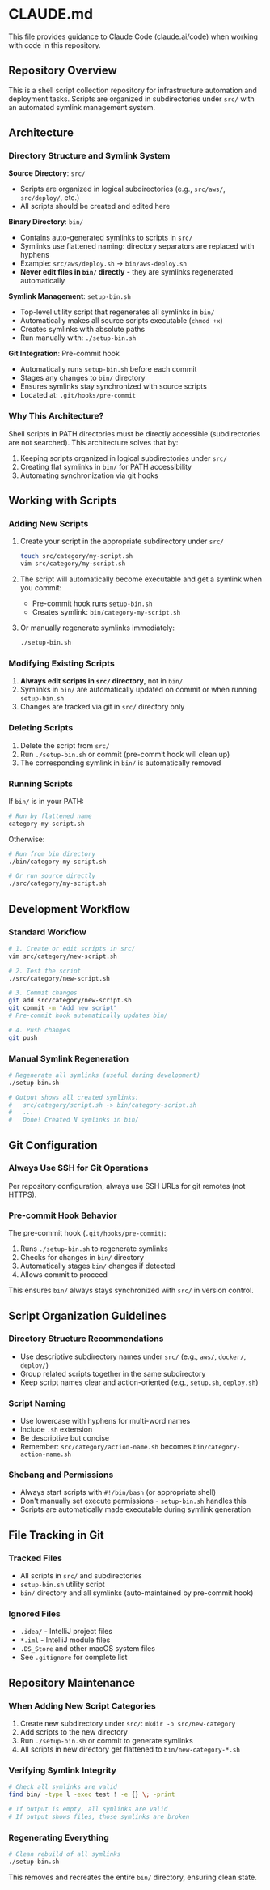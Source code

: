 # CLAUDE.md

This file provides guidance to Claude Code (claude.ai/code) when working with code in this repository.

## Repository Overview

This is a shell script collection repository for infrastructure automation and deployment tasks. Scripts are organized in subdirectories under `src/` with an automated symlink management system.

## Architecture

### Directory Structure and Symlink System

**Source Directory**: `src/`
- Scripts are organized in logical subdirectories (e.g., `src/aws/`, `src/deploy/`, etc.)
- All scripts should be created and edited here

**Binary Directory**: `bin/`
- Contains auto-generated symlinks to scripts in `src/`
- Symlinks use flattened naming: directory separators are replaced with hyphens
- Example: `src/aws/deploy.sh` → `bin/aws-deploy.sh`
- **Never edit files in `bin/` directly** - they are symlinks regenerated automatically

**Symlink Management**: `setup-bin.sh`
- Top-level utility script that regenerates all symlinks in `bin/`
- Automatically makes all source scripts executable (`chmod +x`)
- Creates symlinks with absolute paths
- Run manually with: `./setup-bin.sh`

**Git Integration**: Pre-commit hook
- Automatically runs `setup-bin.sh` before each commit
- Stages any changes to `bin/` directory
- Ensures symlinks stay synchronized with source scripts
- Located at: `.git/hooks/pre-commit`

### Why This Architecture?

Shell scripts in PATH directories must be directly accessible (subdirectories are not searched). This architecture solves that by:
1. Keeping scripts organized in logical subdirectories under `src/`
2. Creating flat symlinks in `bin/` for PATH accessibility
3. Automating synchronization via git hooks

## Working with Scripts

### Adding New Scripts

1. Create your script in the appropriate subdirectory under `src/`
   ```bash
   touch src/category/my-script.sh
   vim src/category/my-script.sh
   ```

2. The script will automatically become executable and get a symlink when you commit:
   - Pre-commit hook runs `setup-bin.sh`
   - Creates symlink: `bin/category-my-script.sh`

3. Or manually regenerate symlinks immediately:
   ```bash
   ./setup-bin.sh
   ```

### Modifying Existing Scripts

1. **Always edit scripts in `src/` directory**, not in `bin/`
2. Symlinks in `bin/` are automatically updated on commit or when running `setup-bin.sh`
3. Changes are tracked via git in `src/` directory only

### Deleting Scripts

1. Delete the script from `src/`
2. Run `./setup-bin.sh` or commit (pre-commit hook will clean up)
3. The corresponding symlink in `bin/` is automatically removed

### Running Scripts

If `bin/` is in your PATH:
```bash
# Run by flattened name
category-my-script.sh
```

Otherwise:
```bash
# Run from bin directory
./bin/category-my-script.sh

# Or run source directly
./src/category/my-script.sh
```

## Development Workflow

### Standard Workflow
```bash
# 1. Create or edit scripts in src/
vim src/category/new-script.sh

# 2. Test the script
./src/category/new-script.sh

# 3. Commit changes
git add src/category/new-script.sh
git commit -m "Add new script"
# Pre-commit hook automatically updates bin/

# 4. Push changes
git push
```

### Manual Symlink Regeneration
```bash
# Regenerate all symlinks (useful during development)
./setup-bin.sh

# Output shows all created symlinks:
#   src/category/script.sh -> bin/category-script.sh
#   ...
#   Done! Created N symlinks in bin/
```

## Git Configuration

### Always Use SSH for Git Operations
Per repository configuration, always use SSH URLs for git remotes (not HTTPS).

### Pre-commit Hook Behavior
The pre-commit hook (`.git/hooks/pre-commit`):
1. Runs `./setup-bin.sh` to regenerate symlinks
2. Checks for changes in `bin/` directory
3. Automatically stages `bin/` changes if detected
4. Allows commit to proceed

This ensures `bin/` always stays synchronized with `src/` in version control.

## Script Organization Guidelines

### Directory Structure Recommendations
- Use descriptive subdirectory names under `src/` (e.g., `aws/`, `docker/`, `deploy/`)
- Group related scripts together in the same subdirectory
- Keep script names clear and action-oriented (e.g., `setup.sh`, `deploy.sh`)

### Script Naming
- Use lowercase with hyphens for multi-word names
- Include `.sh` extension
- Be descriptive but concise
- Remember: `src/category/action-name.sh` becomes `bin/category-action-name.sh`

### Shebang and Permissions
- Always start scripts with `#!/bin/bash` (or appropriate shell)
- Don't manually set execute permissions - `setup-bin.sh` handles this
- Scripts are automatically made executable during symlink generation

## File Tracking in Git

### Tracked Files
- All scripts in `src/` and subdirectories
- `setup-bin.sh` utility script
- `bin/` directory and all symlinks (auto-maintained by pre-commit hook)

### Ignored Files
- `.idea/` - IntelliJ project files
- `*.iml` - IntelliJ module files
- `.DS_Store` and other macOS system files
- See `.gitignore` for complete list

## Repository Maintenance

### When Adding New Script Categories
1. Create new subdirectory under `src/`: `mkdir -p src/new-category`
2. Add scripts to the new directory
3. Run `./setup-bin.sh` or commit to generate symlinks
4. All scripts in new directory get flattened to `bin/new-category-*.sh`

### Verifying Symlink Integrity
```bash
# Check all symlinks are valid
find bin/ -type l -exec test ! -e {} \; -print

# If output is empty, all symlinks are valid
# If output shows files, those symlinks are broken
```

### Regenerating Everything
```bash
# Clean rebuild of all symlinks
./setup-bin.sh
```

This removes and recreates the entire `bin/` directory, ensuring clean state.
